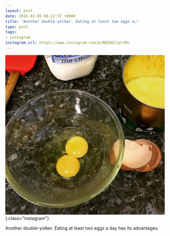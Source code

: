 ```yaml
---
layout: post
date: 2016-02-05 08:22:57 +0000
title: "Another double-yolker. Eating at least two eggs a…"
type: post
tags:
- instagram
instagram_url: https://www.instagram.com/p/BBZdGltpt2M/
---
```


![Instagram - BBZdGltpt2M](/assets/BBZdGltpt2M.jpg){:class="instagram"}

Another double-yolker. Eating at least two eggs a day has its advantages.
